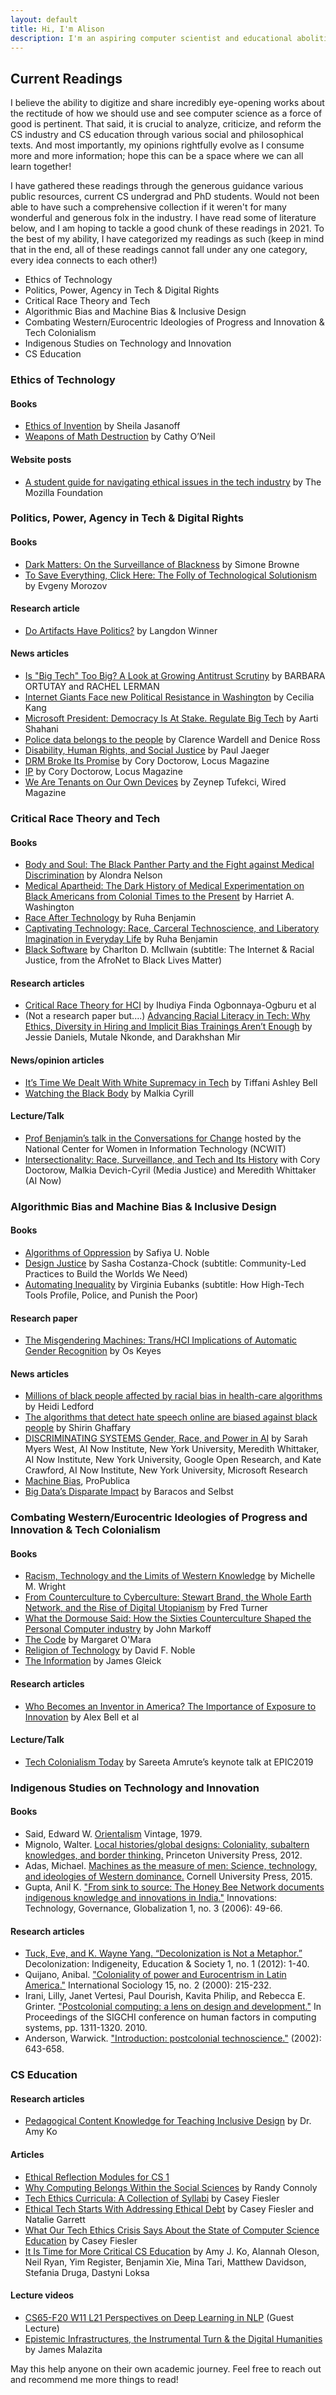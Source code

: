```yaml
---
layout: default
title: Hi, I'm Alison
description: I'm an aspiring computer scientist and educational abolitionist
---
```


## Current Readings

I believe the ability to digitize and share incredibly eye-opening works about the rectitude of how we should use and see computer science as a force of good is pertinent. That said, it is crucial to analyze, criticize, and reform the CS industry and CS education through various social and philosophical texts. And most importantly, my opinions rightfully evolve as I consume more and more information; hope this can be a space where we can all learn together!

I have gathered these readings through the generous guidance various public resources, current CS undergrad and PhD students. Would not been able to have such a comprehensive collection if it weren't for many wonderful and generous folx in the industry. I have read some of literature below, and I am hoping to tackle a good chunk of these readings in 2021. To the best of my ability, I have categorized my readings as such (keep in mind that in the end, all of these readings cannot fall under any one category, every idea connects to each other!)

* Ethics of Technology
* Politics, Power, Agency in Tech & Digital Rights
* Critical Race Theory and Tech
* Algorithmic Bias and Machine Bias & Inclusive Design
* Combating Western/Eurocentric Ideologies of Progress and Innovation & Tech Colonialism
* Indigenous Studies on Technology and Innovation
* CS Education

### Ethics of Technology

#### Books
* [Ethics of Invention](https://www.hks.harvard.edu/publications/ethics-invention-technology-and-human-future) by Sheila Jasanoff
* [Weapons of Math Destruction](https://weaponsofmathdestructionbook.com/) by Cathy O’Neil

#### Website posts
* [A student guide for navigating ethical issues in the tech industry](https://foundation.mozilla.org/en/initiatives/great-tech-great-responsibility/) by The Mozilla Foundation

### Politics, Power, Agency in Tech & Digital Rights

#### Books
* [Dark Matters: On the Surveillance of Blackness](https://www.dukeupress.edu/dark-matters) by Simone Browne
* [To Save Everything, Click Here: The Folly of Technological Solutionism](https://www.amazon.com/Save-Everything-Click-Here-Technological/dp/1610393708) by Evgeny Morozov

#### Research article
* [Do Artifacts Have Politics?](https://www.cc.gatech.edu/~beki/cs4001/Winner.pdf) by Langdon Winner

#### News articles
* [Is "Big Tech" Too Big? A Look at Growing Antitrust Scrutiny](https://www.apnews.com/43b9a9291b804e6a8c9ed4b4cae01e72) by BARBARA ORTUTAY and RACHEL LERMAN
* [Internet Giants Face new Political Resistance in Washington](https://www.nytimes.com/2017/09/20/technology/internet-giants-face-new-political-resistance-in-washington.html) by Cecilia Kang
* [Microsoft President: Democracy Is At Stake. Regulate Big Tech](https://www.npr.org/2019/09/13/760478177/microsoft-president-democracy-is-at-stake-regulate-big-tech) by Aarti Shahani
* [Police data belongs to the people](https://www.bostonglobe.com/2020/06/12/opinion/police-data-belongs-people/) by Clarence Wardell and Denice Ross
* [Disability, Human Rights, and Social Justice](https://journals.uic.edu/ojs/index.php/fm/article/view/6164/4898) by Paul Jaeger
* [DRM Broke Its Promise](https://locusmag.com/2019/09/cory-doctorow-drm-broke-its-promise/) by Cory Doctorow, Locus Magazine
* [IP](https://locusmag.com/2020/09/cory-doctorow-ip) by Cory Doctorow, Locus Magazine
* [We Are Tenants on Our Own Devices](https://www.wired.com/story/right-to-repair-tenants-on-our-own-devices/) by Zeynep Tufekci, Wired Magazine


### Critical Race Theory and Tech

#### Books
* [Body and Soul: The Black Panther Party and the Fight against Medical Discrimination](https://www.upress.umn.edu/book-division/books/body-and-soul) by Alondra Nelson
* [Medical Apartheid: The Dark History of Medical Experimentation on Black Americans from Colonial Times to the Present](https://www.penguinrandomhouse.com/books/185986/medical-apartheid-by-harriet-a-washington/) by Harriet A. Washington
* [Race After Technology](https://www.ruhabenjamin.com/race-after-technology) by Ruha Benjamin
* [Captivating Technology: Race, Carceral Technoscience, and Liberatory Imagination in Everyday Life](https://www.dukeupress.edu/captivating-technology) by Ruha Benjamin
* [Black Software](https://global.oup.com/academic/product/black-software-9780190863845?cc=ca&lang=en&) by Charlton D. McIlwain (subtitle: The Internet & Racial Justice, from the AfroNet to Black Lives Matter)

#### Research articles
* [Critical Race Theory for HCI](https://www.alexandrato.com/papers/Critical_Race_Theory_for_HCI.pdf) by Ihudiya Finda Ogbonnaya-Ogburu et al
* (Not a research paper but....) [Advancing Racial Literacy in Tech: Why Ethics, Diversity in Hiring and Implicit Bias Trainings Aren’t Enough](https://racialliteracy.tech) by Jessie Daniels, Mutale Nkonde, and Darakhshan Mir

#### News/opinion articles
* [It’s Time We Dealt With White Supremacy in Tech](https://marker.medium.com/its-time-we-dealt-with-white-supremacy-in-tech-8f7816fe809) by Tiffani Ashley Bell
* [Watching the Black Body](https://www.eff.org/deeplinks/2019/02/watching-black-body) by Malkia Cyrill

#### Lecture/Talk
* [Prof Benjamin’s talk in the Conversations for Change](https://www.ncwit.org/video/race-future-reimagining-default-settings-technology-and-society-ruha-benjamin-video-playback) hosted by the National Center for Women in Information Technology (NCWIT)
* [Intersectionality: Race, Surveillance, and Tech and Its History](https://archive.org/details/asl-intersectionality) with Cory Doctorow, Malkia Devich-Cyril (Media Justice) and Meredith Whittaker (AI Now)

### Algorithmic Bias and Machine Bias & Inclusive Design

#### Books
* [Algorithms of Oppression](http://algorithmsofoppression.com/) by Safiya U. Noble
* [Design Justice](https://design-justice.pubpub.org/) by Sasha Costanza-Chock (subtitle: Community-Led Practices to Build the Worlds We Need)
* [Automating Inequality](https://virginia-eubanks.com/books/) by Virginia Eubanks (subtitle: How High-Tech Tools Profile, Police, and Punish the Poor)


#### Research paper
* [The Misgendering Machines: Trans/HCI Implications of Automatic Gender Recognition](https://dl.acm.org/doi/10.1145/3274357) by Os Keyes

#### News articles
* [Millions of black people affected by racial bias in health-care algorithms](https://www.nature.com/articles/d41586-019-03228-6) by Heidi Ledford
* [The algorithms that detect hate speech online are biased against black people](https://www.vox.com/recode/2019/8/15/20806384/social-media-hate-speech-bias-black-african-american-facebook-twitter) by Shirin Ghaffary
* [DISCRIMINATING SYSTEMS Gender, Race, and Power in AI](https://ainowinstitute.org/discriminatingsystems.pdf) by Sarah Myers West, AI Now Institute, New York University, Meredith Whittaker, AI Now Institute, New York University, Google Open Research, and  Kate Crawford, AI Now Institute, New York University, Microsoft Research
* [Machine Bias](https://www.propublica.org/article/machine-bias-risk-assessments-in-criminal-sentencing), ProPublica
* [Big Data’s Disparate Impact](https://papers.ssrn.com/sol3/papers.cfm?abstract_id=2477899) by Baracos and Selbst


### Combating Western/Eurocentric Ideologies of Progress and Innovation & Tech Colonialism
#### Books
* [Racism, Technology and the Limits of Western Knowledge](http://www.refugia.net/domainerrors/DE1c_racism.pdf) by Michelle M. Wright
* [From Counterculture to Cyberculture: Stewart Brand, the Whole Earth Network, and the Rise of Digital Utopianism](https://press.uchicago.edu/ucp/books/book/chicago/F/bo3773600.html) by Fred Turner
* [What the Dormouse Said: How the Sixties Counterculture Shaped the Personal Computer industry](https://www.amazon.co.uk/What-Dormouse-Said-Counterculture-Computerindustry/dp/0143036769/ref=pd_bxgy_img_2/257-3262081-3492155?_encoding=UTF8&pd_rd_i=0143036769&pd_rd_r=8d165038-fe81-4596-8610-b95722530e6c&pd_rd_w=GY4Mg&pd_rd_wg=swl8U&pf_rd_p=dcf35746-0212-418b-a148-30395d107b2d&pf_rd_r=3PSQJPZVRYM1GKF0Q2S8&psc=1&refRID=3PSQJPZVRYM1GKF0Q2S8) by John Markoff
* [The Code](https://www.amazon.com/Code-Silicon-Valley-Remaking-America/dp/0399562184) by Margaret O'Mara
* [Religion of Technology](https://www.amazon.com/Religion-Technology-Divinity-Spirit-Invention/dp/0140279164) by David F. Noble
* [The Information](https://www.amazon.com/Information-History-Theory-Flood/dp/1400096235) by James Gleick

#### Research articles
* [Who Becomes an Inventor in America? The Importance of Exposure to Innovation](http://www.equality-of-opportunity.org/assets/documents/inventors_paper.pdf) by Alex Bell et al

#### Lecture/Talk
* [Tech Colonialism Today](https://points.datasociety.net/tech-colonialism-today-9633a9cb00ad) by Sareeta Amrute’s keynote talk at EPIC2019


### Indigenous Studies on Technology and Innovation
#### Books
* Said, Edward W. [Orientalism](https://www.worldcat.org/title/orientalism/oclc/4831769) Vintage, 1979.
* Mignolo, Walter. [Local histories/global designs: Coloniality, subaltern knowledges, and border thinking.](https://www.amazon.com/Histories-Global-Designs-Walter-Mignolo/dp/0691001405) Princeton University Press, 2012.
* Adas, Michael. [Machines as the measure of men: Science, technology, and ideologies of Western dominance.](https://www.jstor.org/stable/10.7591/j.ctt1287cfh) Cornell University Press, 2015.
* Gupta, Anil K. ["From sink to source: The Honey Bee Network documents indigenous knowledge and innovations in India."](https://www.researchgate.net/publication/24089992_From_Sink_to_Source_The_Honey_Bee_Network_Documents_Indigenous_Knowledge_and_Innovations_in_India) Innovations: Technology, Governance, Globalization 1, no. 3 (2006): 49-66.


#### Research articles
* [Tuck, Eve, and K. Wayne Yang. “Decolonization is Not a Metaphor.”](https://clas.osu.edu/sites/clas.osu.edu/files/Tuck%20and%20Yang%202012%20Decolonization%20is%20not%20a%20metaphor.pdf) Decolonization: Indigeneity,	Education & Society 1, no. 1 (2012): 1-40.
* Quijano, Anibal. ["Coloniality of power and Eurocentrism in Latin America."](https://edisciplinas.usp.br/pluginfile.php/347342/mod_resource/content/1/Quijano%20%282000%29%20Colinality%20of%20power.pdf) International Sociology 15, no. 2 (2000): 215-232.
* Irani, Lilly, Janet Vertesi, Paul Dourish, Kavita Philip, and Rebecca E. Grinter. ["Postcolonial computing: a lens on design and development."](https://www.cc.gatech.edu/~beki/c50.pdf) In Proceedings of the SIGCHI conference on human factors in computing systems, pp. 1311-1320. 2010.
* Anderson, Warwick. ["Introduction: postcolonial technoscience."](https://journals-sagepub-com.proxy.swarthmore.edu/doi/abs/10.1177/030631270203200502) (2002): 643-658.


### CS Education
#### Research articles
* [Pedagogical Content Knowledge for Teaching Inclusive Design](https://faculty.washington.edu/ajko/papers/Oleson2018InclusivePCK.pdf) by Dr. Amy Ko

#### Articles
* [Ethical Reflection Modules for CS 1](https://ethicalcs.github.io)
* [Why Computing Belongs Within the Social Sciences](https://cacm.acm.org/magazines/2020/8/246368-why-computing-belongs-within-the-social-sciences/fulltext) by Randy Connoly
* [Tech Ethics Curricula: A Collection of Syllabi](https://cfiesler.medium.com/tech-ethics-curricula-a-collection-of-syllabi-3eedfb76be18) by Casey Fiesler
* [Ethical Tech Starts With Addressing Ethical Debt](https://www.wired.com/story/opinion-ethical-tech-starts-with-addressing-ethical-debt/) by Casey Fiesler and Natalie Garrett
* [What Our Tech Ethics Crisis Says About the State of Computer Science Education](https://howwegettonext.com/what-our-tech-ethics-crisis-says-about-the-state-of-computer-science-education-a6a5544e1da6) by Casey Fiesler
* [It Is Time for More Critical CS Education](https://cacm.acm.org/magazines/2020/11/248199-it-is-time-for-more-critical-cs-education/fulltext) by Amy J. Ko, Alannah Oleson, Neil Ryan, Yim Register, Benjamin Xie, Mina Tari, Matthew Davidson, Stefania Druga, Dastyni Loksa

#### Lecture videos
* [CS65-F20 W11 L21 Perspectives on Deep Learning in NLP](https://www.youtube.com/watch?v=KkAeBNrJDZo&feature=youtu.be) (Guest Lecture)
* [Epistemic Infrastructures, the Instrumental Turn & the Digital Humanities](https://www.youtube.com/watch?v=dANrldyOay0) by James Malazita


May this help anyone on their own academic journey. Feel free to reach out and recommend me more things to read!
